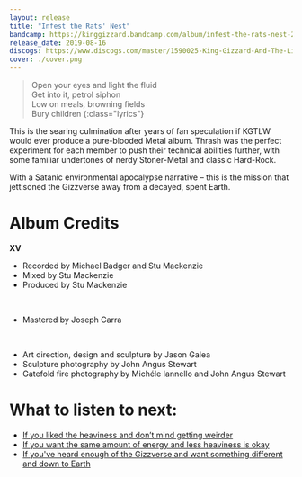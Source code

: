 ```yaml
---
layout: release
title: "Infest the Rats' Nest"
bandcamp: https://kinggizzard.bandcamp.com/album/infest-the-rats-nest-2
release_date: 2019-08-16
discogs: https://www.discogs.com/master/1590025-King-Gizzard-And-The-Lizard-Wizard-Infest-The-Rats-Nest
cover: ./cover.png
---
```


> Open your eyes and light the fluid  
> Get into it, petrol siphon  
> Low on meals, browning fields  
> Bury children
{:class="lyrics"}

This is the searing culmination after years of fan speculation if KGTLW would ever produce a pure-blooded Metal album. Thrash was the perfect experiment for each member to push their technical abilities further, with some familiar undertones of nerdy Stoner-Metal and classic Hard-Rock.

With a Satanic environmental apocalypse narrative – this is the mission that jettisoned the Gizzverse away from a decayed, spent Earth.

# Album Credits

**XV**
<br>

* Recorded by Michael Badger and Stu Mackenzie
* Mixed by Stu Mackenzie
* Produced by Stu Mackenzie
<br>

* Mastered by Joseph Carra
<br>

* Art direction, design and sculpture by Jason Galea
* Sculpture photography by John Angus Stewart
* Gatefold fire photography by Michéle Iannello and John Angus Stewart

# What to listen to next:

*   [If you liked the heaviness and don’t mind getting weirder](../murder-of-the-universe)
*   [If you want the same amount of energy and less heaviness is okay](../nonagon-infinity)
*   [If you've heard enough of the Gizzverse and want something different and down to Earth](../changes)
